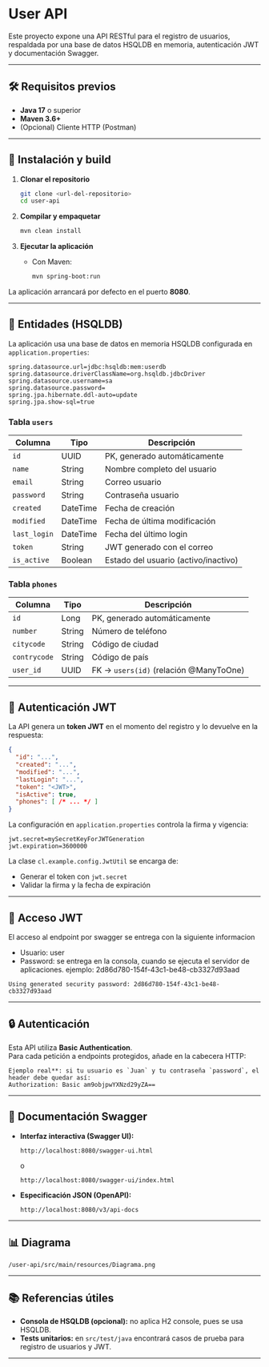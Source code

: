 # User API

Este proyecto expone una API RESTful para el registro de usuarios, respaldada por una base de datos HSQLDB en memoria, autenticación JWT y documentación Swagger.

---

## 🛠️ Requisitos previos

- **Java 17** o superior  
- **Maven 3.6+**  
- (Opcional) Cliente HTTP (Postman)

---

## 🚀 Instalación y build

1. **Clonar el repositorio**  
   ```bash
   git clone <url-del-repositorio>
   cd user-api
   ```

2. **Compilar y empaquetar**  
   ```bash
   mvn clean install
   ```

3. **Ejecutar la aplicación**  
   - Con Maven:
     ```bash
     mvn spring-boot:run
     ```

La aplicación arrancará por defecto en el puerto **8080**.

---

## 💾 Entidades (HSQLDB)

La aplicación usa una base de datos en memoria HSQLDB configurada en `application.properties`:

```properties
spring.datasource.url=jdbc:hsqldb:mem:userdb
spring.datasource.driverClassName=org.hsqldb.jdbcDriver
spring.datasource.username=sa
spring.datasource.password=
spring.jpa.hibernate.ddl-auto=update
spring.jpa.show-sql=true
```

### Tabla `users`

| Columna     | Tipo     | Descripción                             |
|-------------|----------|-----------------------------------------|
| `id`        | UUID     | PK, generado automáticamente            |
| `name`      | String   | Nombre completo del usuario             |
| `email`     | String   | Correo usuario           		   |
| `password`  | String   | Contraseña usuario 			   |
| `created`   | DateTime | Fecha de creación                       |
| `modified`  | DateTime | Fecha de última modificación            |
| `last_login`| DateTime | Fecha del último login                  |
| `token`     | String   | JWT generado con el correo 		   |
| `is_active` | Boolean  | Estado del usuario (activo/inactivo)    |

### Tabla `phones`

| Columna      | Tipo   | Descripción                                      |
|--------------|--------|--------------------------------------------------|
| `id`         | Long   | PK, generado automáticamente                     |
| `number`     | String | Número de teléfono                               |
| `citycode`   | String | Código de ciudad                                 |
| `contrycode` | String | Código de país                                   |
| `user_id`    | UUID   | FK → `users(id)` (relación @ManyToOne)           |

---

## 🔐 Autenticación JWT

La API genera un **token JWT** en el momento del registro y lo devuelve en la respuesta:

```json
{
  "id": "...",
  "created": "...",
  "modified": "...",
  "lastLogin": "...",
  "token": "<JWT>",
  "isActive": true,
  "phones": [ /* ... */ ]
}
```

La configuración en `application.properties` controla la firma y vigencia:

```properties
jwt.secret=mySecretKeyForJWTGeneration
jwt.expiration=3600000
```

La clase `cl.example.config.JwtUtil` se encarga de:

- Generar el token con `jwt.secret`
- Validar la firma y la fecha de expiración

---

## 🔑 Acceso JWT
El acceso al endpoint por swagger se entrega con la siguiente informacion 
- Usuario: user
- Password: se entrega en la consola, cuando se ejecuta el servidor de aplicaciones. ejemplo: 2d86d780-154f-43c1-be48-cb3327d93aad

```
Using generated security password: 2d86d780-154f-43c1-be48-cb3327d93aad
```
---
## 🔒 Autenticación
Esta API utiliza **Basic Authentication**.  
Para cada petición a endpoints protegidos, añade en la cabecera HTTP:
```
Ejemplo real**: si tu usuario es `Juan` y tu contraseña `password`, el header debe quedar así:
Authorization: Basic am9objpwYXNzd29yZA==
```
---

## 📄 Documentación Swagger

- **Interfaz interactiva (Swagger UI):**  
  ```
  http://localhost:8080/swagger-ui.html
  ```
  o
  ```
  http://localhost:8080/swagger-ui/index.html
  ```

- **Especificación JSON (OpenAPI):**  
  ```
  http://localhost:8080/v3/api-docs
  ```

---
## 📊 Diagrama 
  ```
  /user-api/src/main/resources/Diagrama.png
  ```

---

## 📚 Referencias útiles

- **Consola de HSQLDB (opcional):** no aplica H2 console, pues se usa HSQLDB.
- **Tests unitarios:** en `src/test/java` encontrará casos de prueba para registro de usuarios y JWT.

---
